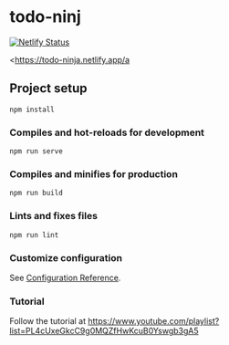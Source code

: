 # todo-ninj

[![Netlify Status](https://api.netlify.com/api/v1/badges/734699e2-4cfa-4ec6-92c3-08329433967e/deploy-status)](https://app.netlify.com/sites/todo-ninja/deploys)

<https://todo-ninja.netlify.app/a

## Project setup
```
npm install
```

### Compiles and hot-reloads for development
```
npm run serve
```

### Compiles and minifies for production
```
npm run build
```

### Lints and fixes files
```
npm run lint
```

### Customize configuration
See [Configuration Reference](https://cli.vuejs.org/config/).


### Tutorial

Follow the tutorial at <https://www.youtube.com/playlist?list=PL4cUxeGkcC9g0MQZfHwKcuB0Yswgb3gA5>
